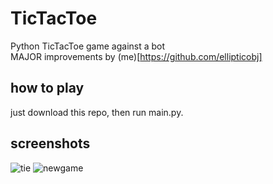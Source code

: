 # TicTacToe
Python TicTacToe game against a bot  
MAJOR improvements by (me)[https://github.com/ellipticobj]  

## how to play
just download this repo, then run main.py.

## screenshots
![tie](http://github.com/ellipticobj/TicTacToe/blob/main/images/tie.png)
![newgame](http://github.com/ellipticobj/TicTacToe/blob/main/images/newgame.ng)
